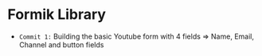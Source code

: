 # Formik Library

- `Commit 1:` Building the basic Youtube form with 4 fields => Name, Email, Channel and button fields